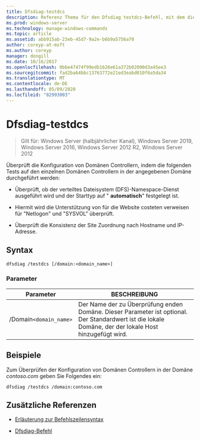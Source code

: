 ```yaml
---
title: Dfsdiag-testdcs
description: Referenz Thema für den Dfsdiag testdcs-Befehl, mit dem die Konfiguration von Domänen Controllern in der angegebenen Domäne überprüft wird.
ms.prod: windows-server
ms.technology: manage-windows-commands
ms.topic: article
ms.assetid: abb915ab-23eb-45d7-9a2e-b6b9a5756a70
author: coreyp-at-msft
ms.author: coreyp
manager: dongill
ms.date: 10/16/2017
ms.openlocfilehash: 0bbe47474f99edb1626e61a372b02090d3a45ee3
ms.sourcegitcommit: fad2ba64bbc13763772e21ed3eabd010f6a5da34
ms.translationtype: MT
ms.contentlocale: de-DE
ms.lasthandoff: 05/09/2020
ms.locfileid: "82993003"
---
```

# <a name="dfsdiag-testdcs"></a>Dfsdiag-testdcs

> Gilt für: Windows Server (halbjährlicher Kanal), Windows Server 2019, Windows Server 2016, Windows Server 2012 R2, Windows Server 2012

Überprüft die Konfiguration von Domänen Controllern, indem die folgenden Tests auf den einzelnen Domänen Controllern in der angegebenen Domäne durchgeführt werden:

- Überprüft, ob der verteiltes Dateisystem (DFS)-Namespace-Dienst ausgeführt wird und der Starttyp auf " **automatisch**" festgelegt ist.

- Hiermit wird die Unterstützung von für die Website costeten verweisen für "Netlogon" und "SYSVOL" überprüft.

- Überprüft die Konsistenz der Site Zuordnung nach Hostname und IP-Adresse.

## <a name="syntax"></a>Syntax

```
dfsdiag /testdcs [/domain:<domain_name>]
```

### <a name="parameters"></a>Parameter

| Parameter | BESCHREIBUNG |
| --------- | ----------- |
| /Domain`<domain_name>` | Der Name der zu Überprüfung enden Domäne. Dieser Parameter ist optional. Der Standardwert ist die lokale Domäne, der der lokale Host hinzugefügt wird. |

## <a name="examples"></a>Beispiele

Zum Überprüfen der Konfiguration von Domänen Controllern in der Domäne *contoso.com* geben Sie Folgendes ein:

```
dfsdiag /testdcs /domain:contoso.com
```

## <a name="additional-references"></a>Zusätzliche Referenzen

- [Erläuterung zur Befehlszeilensyntax](command-line-syntax-key.md)

- [Dfsdiag-Befehl](dfsdiag.md)
